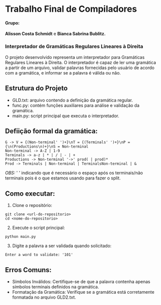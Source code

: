 # Trabalho Final de Compiladores

#### Grupo:
**Alisson Costa Schmidt** e **Bianca Sabrina Bublitz.**

### Interpretador de Gramáticas Regulares Lineares à Direita
O projeto desenvolvido representa um interpretador para Gramáticas Regulares Lineares à Direita. O interpretador é capaz de ler uma gramática a partir de um arquivo, validar palavras fornecidas pelo usuário de acordo com a gramática, e informar se a palavra é válida ou não.

## Estrutura do Projeto
  * GLD.txt: arquivo contendo a definição da gramática regular.
  * func.py: contém funções auxiliares para análise e validação da gramática.
  * main.py: script principal que executa o interpretador.

## Defiição formal da gramática:
```
G -> V = {(Non-terminal' ')+}\nT = {(Terminals' ')+}\nP = {\n(Productions\n)+}\nS = Non-terminal
Non-terminal -> A-Z | 1-9
Terminals -> a-z | * | / | - | + 
Productions -> Non-terminal '->' prod( | prod)*
Prod -> Terminals | Non-terminal | TerminalsNon-terminal | &
```
_OBS:_ ' ' indicando que é necessário o espaço após os terminais/não terminais pois é o que estamos usando para fazer o split.

## Como executar:
  1. Clone o repositório:
  ```
  git clone <url-do-repositorio>
  cd <nome-do-repositorio>
  ```

  2. Execute o script principal:
  ```
  python main.py
  ```

  3. Digite a palavra a ser validada quando solicitado:
  ```
  Enter a word to validate: '101'
  ```

## Erros Comuns:
  * Símbolos Inválidos: Certifique-se de que a palavra contenha apenas símbolos terminais definidos na gramática.
  * Formatação da Gramática: Verifique se a gramática está corretamente formatada no arquivo GLD2.txt.